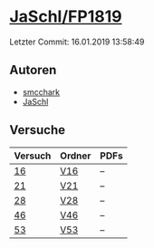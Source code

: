 # [JaSchl/FP1819](https://github.com/JaSchl/FP1819)

Letzter Commit: 16.01.2019 13:58:49

## Autoren
- [smcchark](https://github.com/smcchark)
- [JaSchl](https://github.com/JaSchl)

## Versuche

|       Versuch        |                        Ordner                         |PDFs|
|----------------------|-------------------------------------------------------|----|
|[16](../../versuch/16)|[V16](https://github.com/JaSchl/FP1819/tree/master/V16)|–   |
|[21](../../versuch/21)|[V21](https://github.com/JaSchl/FP1819/tree/master/V21)|–   |
|[28](../../versuch/28)|[V28](https://github.com/JaSchl/FP1819/tree/master/V28)|–   |
|[46](../../versuch/46)|[V46](https://github.com/JaSchl/FP1819/tree/master/V46)|–   |
|[53](../../versuch/53)|[V53](https://github.com/JaSchl/FP1819/tree/master/V53)|–   |
